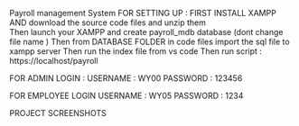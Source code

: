 Payroll management System 
FOR SETTING UP :
FIRST INSTALL XAMPP AND download the source code files and unzip them   
Then launch your XAMPP and create payroll_mdb database (dont change file name )
Then from DATABASE FOLDER in code files import the sql file to xampp server 
Then run the index file from vs code 
Then run script : https://localhost/payroll 

FOR ADMIN LOGIN : 
USERNAME : WY00
PASSWORD : 123456

FOR EMPLOYEE LOGIN 
USERNAME : WY05
PASSWORD : 1234

PROJECT SCREENSHOTS

